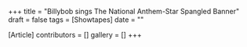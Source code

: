 +++
title = "Billybob sings The National Anthem-Star Spangled Banner"
draft = false
tags = [Showtapes]
date = ""

[Article]
contributors = []
gallery = []
+++
